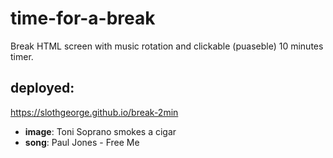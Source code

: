 # time-for-a-break
Break HTML screen with music rotation and clickable (puaseble) 10 minutes timer.

## deployed:
https://slothgeorge.github.io/break-2min
- **image**: Toni Soprano smokes a cigar
- **song**: Paul Jones - Free Me
